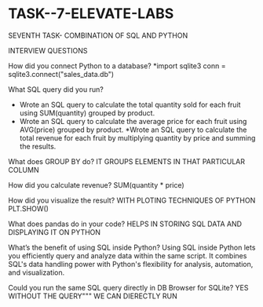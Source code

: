 # TASK--7-ELEVATE-LABS
SEVENTH TASK- COMBINATION OF SQL AND PYTHON




INTERVIEW QUESTIONS


How did you connect Python to a database?
*import sqlite3 conn = sqlite3.connect("sales_data.db")



What SQL query did you run?
* Wrote an SQL query to calculate the total quantity sold for each fruit using SUM(quantity) grouped by product.
* Wrote an SQL query to calculate the average price for each fruit using AVG(price) grouped by product.
*Wrote an SQL query to calculate the total revenue for each fruit by multiplying quantity by price and summing the results.


What does GROUP BY do?
IT GROUPS ELEMENTS IN THAT PARTICULAR COLUMN


How did you calculate revenue?
SUM(quantity * price) 



How did you visualize the result?
WITH PLOTING TECHNIQUES OF PYTHON
PLT.SHOW()



What does pandas do in your code?
HELPS IN STORING SQL DATA AND DISPLAYING IT ON PYTHON 



What’s the benefit of using SQL inside Python?
Using SQL inside Python lets you efficiently query and analyze data within the same script. It combines SQL's data handling power with Python's flexibility for analysis, automation, and visualization.




Could you run the same SQL query directly in DB Browser for SQLite?
YES WITHOUT THE QUERY"""  WE CAN DIERECTLY RUN
